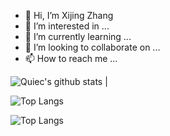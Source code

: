 - 👋 Hi, I’m Xijing Zhang
- 👀 I’m interested in ...
- 🌱 I’m currently learning ...
- 💞️ I’m looking to collaborate on ...
- 📫 How to reach me ...

![Quiec's github stats](https://github-readme-stats.vercel.app/api/top-langs/?username=BEPb&theme=radical&layout=compact) |

![Top Langs](https://github-readme-stats.vercel.app/api/top-langs/?username=zhangxijing97&langs_count=8)

![Top Langs](https://github-readme-stats.vercel.app/api/top-langs/?username=zhangxijing97&layout=compact)

<!---
zhangxijing97/zhangxijing97 is a ✨ special ✨ repository because its `README.md` (this file) appears on your GitHub profile.
You can click the Preview link to take a look at your changes.
--->
